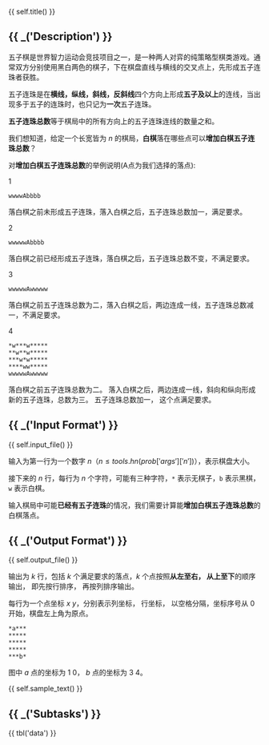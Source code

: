 {{ self.title() }}

## {{ _('Description') }}

五子棋是世界智力运动会竞技项目之一，是一种两人对弈的纯策略型棋类游戏。通常双方分别使用黑白两色的棋子，下在棋盘直线与横线的交叉点上，先形成五子连珠者获胜。

五子连珠是在**横线，纵线，斜线，反斜线**四个方向上形成**五子及以上**的连线，当出现多于五子的连珠时，也只记为**一次**五子连珠。  

**五子连珠总数**等于棋局中的所有方向上的五子连珠连线的数量之和。 

我们想知道，给定一个长宽皆为 $n$ 的棋局，**白棋**落在哪些点可以**增加白棋五子连珠总数**？

对**增加白棋五子连珠总数**的举例说明(A点为我们选择的落点):

1 
```
wwwwAbbbb  
```
落白棋之前未形成五子连珠，落入白棋之后，五子连珠总数加一，满足要求。

2
```
wwwwwAbbbb
```
落白棋之前已经形成五子连珠，落白棋之后，五子连珠总数不变，不满足要求。

3
```
wwwwwAwwwww
```
落白棋之前五子连珠总数为二，落入白棋之后，两边连成一线，五子连珠总数减一，不满足要求。

4
```
*w***w*****		
**w**w*****
***w*w*****
****ww*****
wwwwwAwwwww
```
落白棋之前五子连珠总数为二。
落入白棋之后，两边连成一线，斜向和纵向形成新的五子连珠，总数为三。
五子连珠总数加一， 这个点满足要求。


## {{ _('Input Format') }}

{{ self.input_file() }}

输入为第一行为一个数字 $n$（$n \le {{ tools.hn(prob['args']['n']) }}$），表示棋盘大小。

接下来的 $n$ 行，每行为 $n$ 个字符，可能有三种字符，`*` 表示无棋子，`b` 表示黑棋，`w` 表示白棋。

输入棋局中可能**已经有五子连珠**的情况，我们需要计算能**增加白棋五子连珠总数**的白棋落点。


## {{ _('Output Format') }}

{{ self.output_file() }}

输出为 $k$ 行，包括 $k$ 个满足要求的落点，$k$ 个点按照**从左至右， 从上至下**的顺序输出， 即先按行排序， 再按列排序输出。

每行为一个点坐标 $x~y$，分别表示列坐标， 行坐标， 以空格分隔，坐标序号从 $0$ 开始，棋盘左上角为原点。

```
*a***
*****
*****
*****
***b*
```
图中 $a$ 点的坐标为 $1~0$， $b$ 点的坐标为 $3~4$。

{{ self.sample_text() }}

## {{ _('Subtasks') }}

{{ tbl('data') }}



